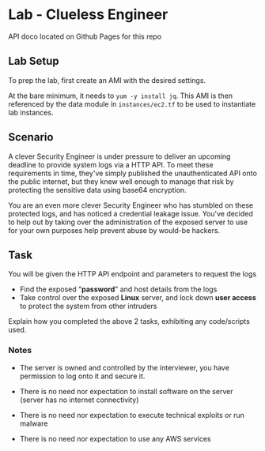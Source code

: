 # Lab - Clueless Engineer

API doco located on Github Pages for this repo

## Lab Setup

To prep the lab, first create an AMI with the desired settings. 

At the bare minimum, it needs to `yum -y install jq`. This AMI is then referenced by the data module in `instances/ec2.tf` to be used to instantiate lab instances.

## Scenario 
A clever Security Engineer is under pressure to deliver an upcoming deadline to provide system logs via a HTTP API. To meet these requirements in time, they've simply published the unauthenticated API onto the public internet, but they knew well enough to manage that risk by protecting the sensitive data using base64 encryption.

You are an even more clever Security Engineer who has stumbled on these protected logs, and has noticed a credential leakage issue. You've decided to help out by taking over the administration of the exposed server to use for your own purposes help prevent abuse by would-be hackers.

## Task

You will be given the HTTP API endpoint and parameters to request the logs

* Find the exposed "**password**" and host details from the logs
* Take control over the exposed **Linux** server, and lock down **user access** to protect the system from other intruders

Explain how you completed the above 2 tasks, exhibiting any code/scripts used.

### Notes
* The server is owned and controlled by the interviewer, you have permission to log onto it and secure it.

* There is no need nor expectation to install software on the server (server has no internet connectivity)

* There is no need nor expectation to execute technical exploits or run malware

* There is no need nor expectation to use any AWS services

